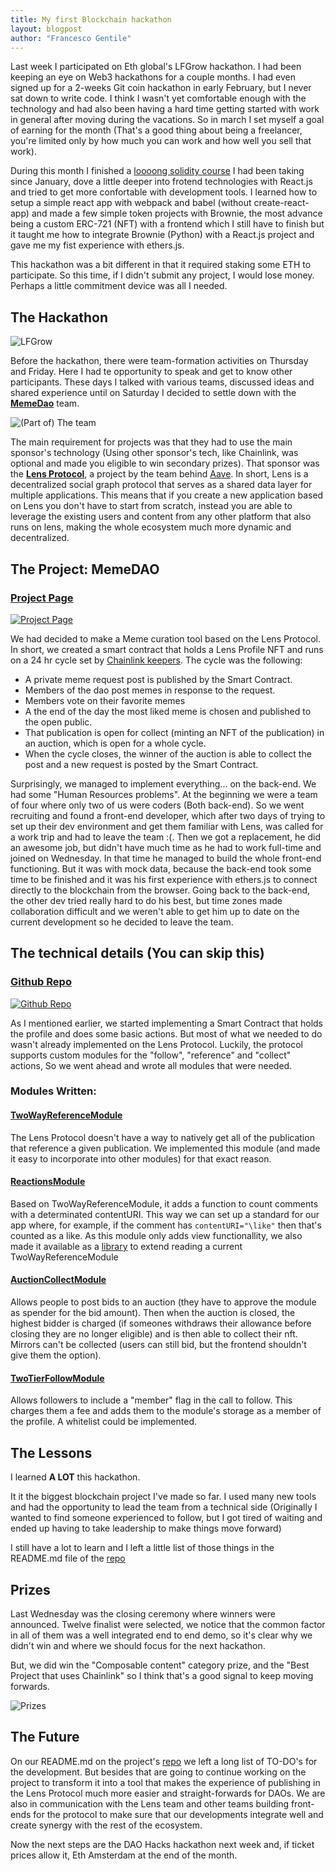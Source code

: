 ```yaml
---
title: My first Blockchain hackathon
layout: blogpost
author: "Francesco Gentile"
---
```


Last week I participated on Eth global's LFGrow hackathon. I had been keeping an eye on Web3 hackathons for a couple months. I had even signed up for a 2-weeks Git coin hackathon in early February, but I never sat down to write code. I think I wasn't yet comfortable enough with the technology and had also been having a hard time getting started with work in general after moving during the vacations. So in march I set myself a goal of earning for the month (That's a good thing about being a freelancer, you're limited only by how much you can work and how well you sell that work).

During this month I finished a [loooong solidity course](https://www.youtube.com/watch?v=M576WGiDBdQ) I had been taking since January, dove a little deeper into frotend technologies with React.js and tried to get more confortable with development tools. I learned how to setup a simple react app with webpack and babel (without create-react-app) and made a few simple token projects with Brownie, the most advance being a custom ERC-721 (NFT) with a frontend which I still have to finish but it taught me how to integrate Brownie (Python) with a React.js project and gave me my fist experience with ethers.js.

This hackathon was a bit different in that it required staking some ETH to participate. So this time, if I didn't submit any project, I would lose money. Perhaps a little commitment device was all I needed.

## The Hackathon

![LFGrow](/assets/Images/LFGrow.png)

Before the hackathon, there were team-formation activities on Thursday and Friday. Here I had te opportunity to speak and get to know other participants. These days I talked with various teams, discussed ideas and shared experience until on Saturday I decided to settle down with the **[MemeDao](https://showcase.ethglobal.com/lfgrow/memedao-jzss6)** team.

![(Part of) The team](/assets/Images/LFGrowTeam.png)

The main requirement for projects was that they had to use the main sponsor's technology (Using other sponsor's tech, like Chainlink, was optional and made you eligible to win secondary prizes). That sponsor was the **[Lens Protocol](https://lens.dev/)**, a project by the team behind [Aave](https://aave.com). In short, Lens is a decentralized social graph protocol that serves as a shared data layer for multiple applications. This means that if you create a new application based on Lens you don't have to start from scratch, instead you are able to leverage the existing users and content from any other platform that also runs on lens, making the whole ecosystem much more dynamic and decentralized.

## The Project: MemeDAO

### [Project Page](https://showcase.ethglobal.com/lfgrow/memedao-jzss6)
[![Project Page](/assets/Images/LFGProjectScreen.png)](https://showcase.ethglobal.com/lfgrow/memedao-jzss6)

We had decided to make a Meme curation tool based on the Lens Protocol. In short, we created a smart contract that holds a Lens Profile NFT and runs on a 24 hr cycle set by [Chainlink keepers](https://keepers.chain.link/). The cycle was the following:
- A private meme request post is published by the Smart Contract.
- Members of the dao post memes in response to the request.
- Members vote on their favorite memes
- A the end of the day the most liked meme is chosen and published to the open public.
- That publication is open for collect (minting an NFT of the publication) in an auction, which is open for a whole cycle.
- When the cycle closes, the winner of the auction is able to collect the post and a new request is posted by the Smart Contract.

Surprisingly, we managed to implement everything... on the back-end. We had some "Human Resources problems". At the beginning we were a team of four where only two of us were coders (Both back-end). So we went recruiting and found a front-end developer, which after two days of trying to set up their dev environment and get them familiar with Lens, was called for a work trip and had to leave the team :(. Then we got a replacement, he did an awesome job, but didn't have much time as he had to work full-time and joined on Wednesday. In that time he managed to build the whole front-end functioning. But it was with mock data, because the back-end took some time to be finished and it was his first experience with ethers.js to connect directly to the blockchain from the browser. Going back to the back-end, the other dev tried really hard to do his best, but time zones made collaboration difficult and we weren't able to get him up to date on the current development so he decided to leave the team.

## The technical details (You can skip this)

### [Github Repo](https://github.com/Eyon42/MemeDAO)
[![Github Repo](/assets/Images/LFGrowGithubPage.png)](https://github.com/Eyon42/MemeDAO)

As I mentioned earlier, we started implementing a Smart Contract that holds the profile and does some basic actions. But most of what we needed to do wasn't already implemented on the Lens Protocol. Luckily, the protocol supports custom modules for the "follow", "reference" and "collect" actions, So we went ahead and wrote all modules that were needed.

### Modules Written:
#### [TwoWayReferenceModule](https://github.com/Eyon42/MemeDAO/blob/main/contracts/core/modules/reference/TwoWayReferenceModule.sol)
The Lens Protocol doesn't have a way to natively get all of the publication that reference a given publication. We implemented this module (and made it easy to incorporate into other modules) for that exact reason. 

#### [ReactionsModule](https://github.com/Eyon42/MemeDAO/blob/main/contracts/core/modules/reference/ReactionsModule.sol)
Based on TwoWayReferenceModule, it adds a function to count comments with a determinated contentURI. This way we can set up a standard for our app where, for example, if the comment has `contentURI="\like"` then that's counted as a like.
As this module only adds view functionallity, we also made it available as a [library](https://github.com/Eyon42/MemeDAO/blob/main/contracts/libraries/Reactions.sol) to extend reading a current TwoWayReferenceModule

#### [AuctionCollectModule](https://github.com/Eyon42/MemeDAO/blob/main/contracts/core/modules/collect/AuctionCollectModule.sol)
Allows people to post bids to an auction (they have to approve the module as spender for the bid amount). Then when the auction is closed, the highest bidder is charged (if someones withdraws their allowance before closing they are no longer eligible) and is then able to collect their nft. Mirrors can't be collected (users can still bid, but the frontend shouldn't give them the option).

#### [TwoTierFollowModule](https://github.com/Eyon42/MemeDAO/blob/main/contracts/core/modules/follow/TwoTierFollowModule.sol)
Allows followers to include a "member" flag in the call to follow. This charges them a fee and adds them to the module's storage as a member of the profile. A whitelist could be implemented.

## The Lessons

I learned **A LOT** this hackathon.

It it the biggest blockchain project I've made so far. I used many new tools and had the opportunity to lead the team from a technical side (Originally I wanted to find someone experienced to follow, but I got tired of waiting and ended up having to take leadership to make things move forward)

I still have a lot to learn and I left a little list of those things in the README.md file of the [repo](https://github.com/Eyon42/MemeDAO#to-learn)

## Prizes

Last Wednesday was the closing ceremony where winners were announced. Twelve finalist were selected, we notice that the common factor in all of them was a well integrated end to end demo, so it's clear why we didn't win and where we should focus for the next hackathon.

But, we did win the "Composable content" category prize, and the "Best Project that uses Chainlink" so I think that's a good signal to keep moving forwards.

![Prizes](/assets/Images/LFGrowWinner.png)

## The Future
On our README.md on the project's [repo](https://github.com/Eyon42/MemeDAO#to-learn) we left a long list of TO-DO's for the development. But besides that are going to continue working on the project to transform it into a tool that makes the experience of publishing in the Lens Protocol much more easier and straight-forwards for DAOs. We are also in communication with the Lens team and other teams building front-ends for the protocol to make sure that our developments integrate well and create synergy with the rest of the ecosystem.

Now the next steps are the DAO Hacks hackathon next week and, if ticket prices allow it, Eth Amsterdam at the end of the month.